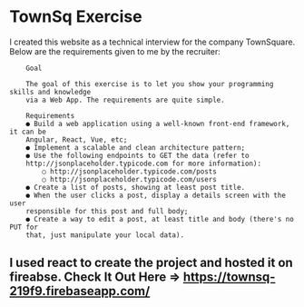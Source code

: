 # TownSq Exercise

I created this website as a technical interview for the company TownSquare. Below are the requirements given to me by the recruiter:

        Goal

        The goal of this exercise is to let you show your programming skills and knowledge
        via a Web App. The requirements are quite simple.

        Requirements
        ● Build a web application using a well-known front-end framework, it can be
        Angular, React, Vue, etc;
        ● Implement a scalable and clean architecture pattern;
        ● Use the following endpoints to GET the data (refer to
        http://jsonplaceholder.typicode.com for more information):
            ○ http://jsonplaceholder.typicode.com/posts
            ○ http://jsonplaceholder.typicode.com/users
        ● Create a list of posts, showing at least post title.
        ● When the user clicks a post, display a details screen with the user
        responsible for this post and full body;
        ● Create a way to edit a post, at least title and body (there's no PUT for
        that, just manipulate your local data).
        
## I used react to create the project and hosted it on fireabse. Check It Out Here => https://townsq-219f9.firebaseapp.com/
